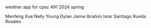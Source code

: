 weather app for cpsc 491 2024 spring



Menfeng Xue
Nelly Young
Dylan Jaime
Ibrahim Israr
Santiago Rueda Rosales
